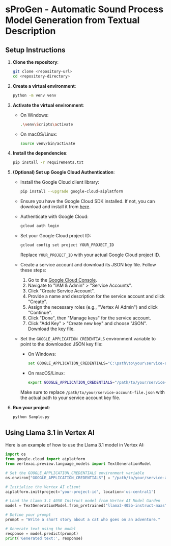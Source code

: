 # sProGen - Automatic Sound Process Model Generation from Textual Description

## Setup Instructions

1. **Clone the repository**:
    ```sh
    git clone <repository-url>
    cd <repository-directory>
    ```

2. **Create a virtual environment**:
    ```sh
    python -m venv venv
    ```

3. **Activate the virtual environment**:
    - On Windows:
      ```sh
      .\venv\Scripts\activate
      ```
    - On macOS/Linux:
      ```sh
      source venv/bin/activate
      ```

4. **Install the dependencies**:
    ```sh
    pip install -r requirements.txt
    ```

5. **(Optional) Set up Google Cloud Authentication**:
   
    - Install the Google Cloud client library:
      ```sh
      pip install --upgrade google-cloud-aiplatform
      ```

    - Ensure you have the Google Cloud SDK installed. If not, you can download and install it from [here](https://cloud.google.com/sdk/docs/install).

    - Authenticate with Google Cloud:
      ```sh
      gcloud auth login
      ```

    - Set your Google Cloud project ID:
      ```sh
      gcloud config set project YOUR_PROJECT_ID
      ```
      Replace `YOUR_PROJECT_ID` with your actual Google Cloud project ID.

    - Create a service account and download its JSON key file. Follow these steps:
      1. Go to the [Google Cloud Console](https://console.cloud.google.com/).
      2. Navigate to "IAM & Admin" > "Service Accounts".
      3. Click "Create Service Account".
      4. Provide a name and description for the service account and click "Create".
      5. Assign the necessary roles (e.g., "Vertex AI Admin") and click "Continue".
      6. Click "Done", then "Manage keys" for the service account.
      7. Click "Add Key" > "Create new key" and choose "JSON". Download the key file.

    - Set the `GOOGLE_APPLICATION_CREDENTIALS` environment variable to point to the downloaded JSON key file:
      - On Windows:
        ```sh
        set GOOGLE_APPLICATION_CREDENTIALS="C:\path\to\your\service-account-file.json"
        ```
      - On macOS/Linux:
        ```sh
        export GOOGLE_APPLICATION_CREDENTIALS="/path/to/your/service-account-file.json"
        ```
      Make sure to replace `/path/to/your/service-account-file.json` with the actual path to your service account key file.

6. **Run your project**:
    ```sh
    python Sample.py
    ```

## Using Llama 3.1 in Vertex AI

Here is an example of how to use the Llama 3.1 model in Vertex AI:

```python
import os
from google.cloud import aiplatform
from vertexai.preview.language_models import TextGenerationModel

# Set the GOOGLE_APPLICATION_CREDENTIALS environment variable
os.environ["GOOGLE_APPLICATION_CREDENTIALS"] = "/path/to/your/service-account-file.json"

# Initialize the Vertex AI client
aiplatform.init(project='your-project-id', location='us-central1')

# Load the Llama 3.1 405B Instruct model from Vertex AI Model Garden
model = TextGenerationModel.from_pretrained("llama3-405b-instruct-maas")

# Define your prompt
prompt = "Write a short story about a cat who goes on an adventure."

# Generate text using the model
response = model.predict(prompt)
print('Generated text:', response)
